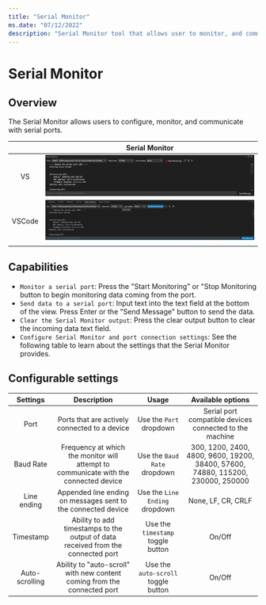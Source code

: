 ```yaml
---
title: "Serial Monitor"
ms.date: "07/12/2022"
description: "Serial Monitor tool that allows user to monitor, and communicate with serial ports."
---
```

# Serial Monitor

## Overview

The Serial Monitor allows users to configure, monitor, and communicate with serial ports.

||Serial Monitor|
|:-:|:-:|
|VS|![Serial Monitor in VS](media/serial-monitor.png)|
|VSCode|![Serial Monitor in VSCode](media/serial-monitor-vscode.png)|
|||

## Capabilities

- `Monitor a serial port`: Press the "Start Monitoring" or "Stop Monitoring button to begin monitoring data coming from the port.
- `Send data to a serial port`: Input text into the text field at the bottom of the view. Press Enter or the "Send Message" button to send the data.
- `Clear the Serial Monitor output`: Press the clear output button to clear the incoming data text field.
- `Configure Serial Monitor and port connection settings`: See the following table to learn about the settings that the Serial Monitor provides.

## Configurable settings

|Settings|Description|Usage|Available options|
|:------:|:---------:|:-:|:-:|
|Port|Ports that are actively connected to a device|Use the `Port` dropdown|Serial port compatible devices connected to the machine|
|Baud Rate|Frequency at which the monitor will attempt to communicate with the connected device|Use the `Baud Rate` dropdown|300, 1200, 2400, 4800, 9600, 19200, 38400, 57600, 74880, 115200, 230000, 250000|
|Line ending|Appended line ending on messages sent to the connected device|Use the `Line Ending` dropdown|None, LF, CR, CRLF|
|Timestamp|Ability to add timestamps to the output of data received from the connected port|Use the `timestamp` toggle button|On/Off|
|Auto-scrolling|Ability to "auto-scroll" with new content coming from the connected port|Use the `auto-scroll` toggle button|On/Off|
